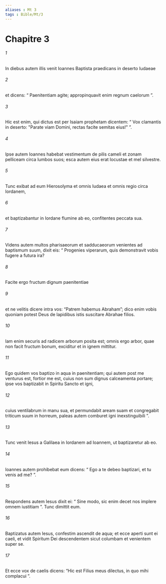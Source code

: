 ```yaml
---
aliases : Mt 3
tags : Bible/Mt/3
---
```


# Chapitre 3

###### 1
In diebus autem illis venit Ioannes Baptista praedicans in deserto Iudaeae 
###### 2
et dicens: “ Paenitentiam agite; appropinquavit enim regnum caelorum ”.
###### 3
Hic est enim, qui dictus est per Isaiam prophetam dicentem: “ Vox clamantis in deserto: "Parate viam Domini, rectas facite semitas eius!" ”.
###### 4
Ipse autem Ioannes habebat vestimentum de pilis cameli et zonam pelliceam circa lumbos suos; esca autem eius erat locustae et mel silvestre.
###### 5
Tunc exibat ad eum Hierosolyma et omnis Iudaea et omnis regio circa Iordanem, 
###### 6
et baptizabantur in Iordane flumine ab eo, confitentes peccata sua.
###### 7
Videns autem multos pharisaeorum et sadducaeorum venientes ad baptismum suum, dixit eis: “ Progenies viperarum, quis demonstravit vobis fugere a futura ira? 
###### 8
Facite ergo fructum dignum paenitentiae 
###### 9
et ne velitis dicere intra vos: “Patrem habemus Abraham”; dico enim vobis quoniam potest Deus de lapidibus istis suscitare Abrahae filios. 
###### 10
Iam enim securis ad radicem arborum posita est; omnis ergo arbor, quae non facit fructum bonum, exciditur et in ignem mittitur. 
###### 11
Ego quidem vos baptizo in aqua in paenitentiam; qui autem post me venturus est, fortior me est, cuius non sum dignus calceamenta portare; ipse vos baptizabit in Spiritu Sancto et igni, 
###### 12
cuius ventilabrum in manu sua, et permundabit aream suam et congregabit triticum suum in horreum, paleas autem comburet igni inexstinguibili ”.
###### 13
Tunc venit Iesus a Galilaea in Iordanem ad Ioannem, ut baptizaretur ab eo. 
###### 14
Ioannes autem prohibebat eum dicens: “ Ego a te debeo baptizari, et tu venis ad me? ”. 
###### 15
Respondens autem Iesus dixit ei: “ Sine modo, sic enim decet nos implere omnem iustitiam ”. Tunc dimittit eum. 
###### 16
Baptizatus autem Iesus, confestim ascendit de aqua; et ecce aperti sunt ei caeli, et vidit Spiritum Dei descendentem sicut columbam et venientem super se. 
###### 17
Et ecce vox de caelis dicens: “Hic est Filius meus dilectus, in quo mihi complacui ”. 
